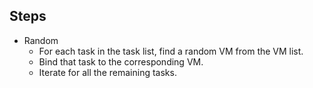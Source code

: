 ## Steps

* Random
  *   For each task in the task list, find a random VM from the VM list.
  *   Bind that task to the corresponding VM.
  *   Iterate for all the remaining tasks.
